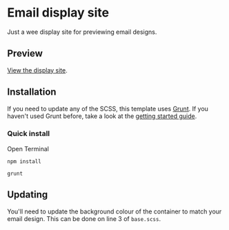 # Email display site

Just a wee display site for previewing email designs. 



## Preview 

[View the display site](http://mammothdigital.github.io/Email-Display-Site). 


## Installation 

If you need to update any of the SCSS, this template uses [Grunt](http://gruntjs.com/). If you haven't used Grunt before, take a look at the [getting started guide](http://gruntjs.com/getting-started). 


### Quick install

Open Terminal

`npm install`

`grunt`


## Updating

You'll need to update the background colour of the container to match your email design. This can be done on line 3 of `base.scss`. 